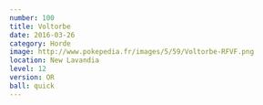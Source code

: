 ```yaml
---
number: 100
title: Voltorbe
date: 2016-03-26
category: Horde
image: http://www.pokepedia.fr/images/5/59/Voltorbe-RFVF.png
location: New Lavandia
level: 12
version: OR
ball: quick
---
```

